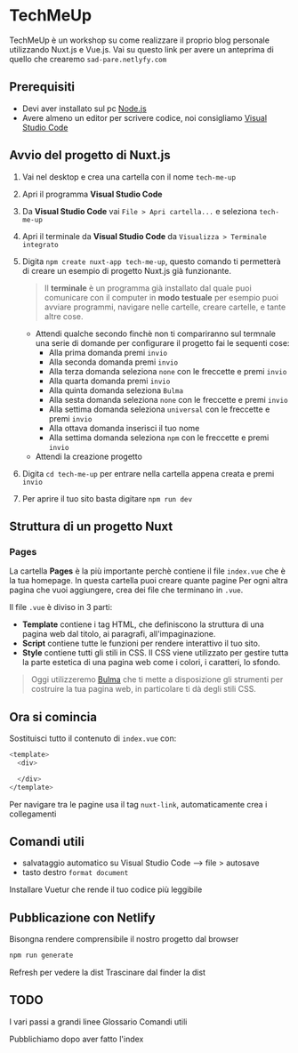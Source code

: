 # TechMeUp

TechMeUp è un workshop su come realizzare il proprio blog personale utilizzando Nuxt.js e Vue.js.
Vai su questo link per avere un anteprima di quello che crearemo `sad-pare.netlyfy.com`

## Prerequisiti

- Devi aver installato sul pc [Node.js](https://nodejs.org/it/download/)
- Avere almeno un editor per scrivere codice, noi consigliamo [Visual Studio Code](https://code.visualstudio.com/download)

## Avvio del progetto di Nuxt.js

1. Vai nel desktop e crea una cartella con il nome `tech-me-up`
2. Apri il programma **Visual Studio Code**
3. Da **Visual Studio Code** vai `File > Apri cartella...` e seleziona `tech-me-up`
4. Apri il terminale da **Visual Studio Code** da `Visualizza > Terminale integrato`
5. Digita  `npm create nuxt-app tech-me-up`, questo comando ti permetterà di creare un esempio di progetto Nuxt.js già funzionante.
    > Il **terminale** è un programma già installato dal quale puoi comunicare con il computer in **modo testuale** per esempio puoi avviare programmi, navigare nelle cartelle, creare cartelle, e tante altre cose.

    - Attendi qualche secondo finchè non ti compariranno sul termnale una serie di domande per configurare il progetto fai le sequenti cose:
       - Alla prima domanda premi `invio`
       - Alla seconda domanda premi `invio`
       - Alla terza domanda seleziona `none` con le freccette e premi `invio`
       - Alla quarta domanda premi `invio`
       - Alla quinta domanda seleziona `Bulma`
       - Alla sesta domanda seleziona `none` con le freccette e premi `invio`
       - Alla settima domanda seleziona `universal` con le freccette e premi `invio`
       - Alla ottava domanda inserisci il tuo nome
       - Alla settima domanda seleziona `npm` con le freccette e premi `invio`
    - Attendi la creazione progetto

6. Digita `cd tech-me-up` per entrare nella cartella appena creata e premi `invio`
7. Per aprire il tuo sito basta digitare
    `npm run dev`

## Struttura di un progetto Nuxt

### Pages

La cartella **Pages** è la più importante perchè contiene il file `index.vue` che è la tua homepage.
In questa cartella puoi creare quante pagine
Per ogni altra pagina che vuoi aggiungere, crea dei file che terminano in `.vue`.

Il file `.vue` è diviso in 3 parti:

- **Template** contiene i tag HTML, che definiscono la struttura di una pagina web dal titolo, ai paragrafi, all'impaginazione.
- **Script** contiene tutte le funzioni per rendere interattivo il tuo sito.
- **Style** contiene tutti gli stili in CSS. Il CSS viene utilizzato per gestire tutta la parte estetica di una pagina web come i colori, i caratteri, lo sfondo.

> Oggi utilizzeremo [Bulma](https://bulma.io/) che ti mette a disposizione gli strumenti per costruire la tua pagina web, in particolare ti dà degli stili CSS.

## Ora si comincia

Sostituisci tutto il contenuto di `index.vue`
con:

``` bash
<template>
  <div>

  </div>
</template>
```

Per navigare tra le pagine usa il tag `nuxt-link`, automaticamente crea i collegamenti

## Comandi utili

- salvataggio automatico su Visual Studio Code --> file > autosave
- tasto destro `format document`

Installare Vuetur che rende il tuo codice più leggibile

## Pubblicazione con Netlify

Bisongna rendere comprensibile il nostro progetto dal browser

``` bash
npm run generate
```

Refresh per vedere la dist
Trascinare dal finder la dist

## TODO

I vari passi a grandi linee
Glossario
Comandi utili

Pubblichiamo dopo aver fatto l'index

